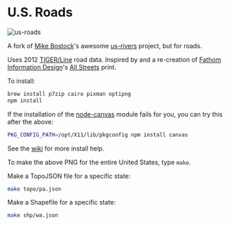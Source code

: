 # U.S. Roads

![us-roads](http://caseypthomas.org/img/us-roads.png)

A fork of [Mike Bostock](https://github.com/mbostock)'s awesome [us-rivers](https://github.com/mbostock/us-rivers) project, but for roads. 

Uses 2012 [TIGER/Line](http://www.census.gov/geo/maps-data/data/tiger-line.html) road data. Inspired by and a re-creation of [Fathom Information Design](http://fathom.info/)'s [All Streets](http://fathom.info/allstreets) print.

To install:

```bash
brew install p7zip cairo pixman optipng
npm install
```

If the installation of the [node-canvas](https://github.com/LearnBoost/node-canvas) module fails for you, you can try this after the above:

```bash
PKG_CONFIG_PATH=/opt/X11/lib/pkgconfig npm install canvas
```

See the [wiki](https://github.com/LearnBoost/node-canvas/wiki) for more install help.

To make the above PNG for the entire United States, type `make`. 

Make a TopoJSON file for a specific state:

```bash
make topo/pa.json
```

Make a Shapefile for a specific state:

```bash
make shp/wa.json
```
